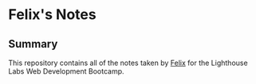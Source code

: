 # Felix's Notes

## Summary 

This repository contains all of the notes taken by [Felix](https://github.com/FelixPriori/) for the Lighthouse Labs Web Development Bootcamp.